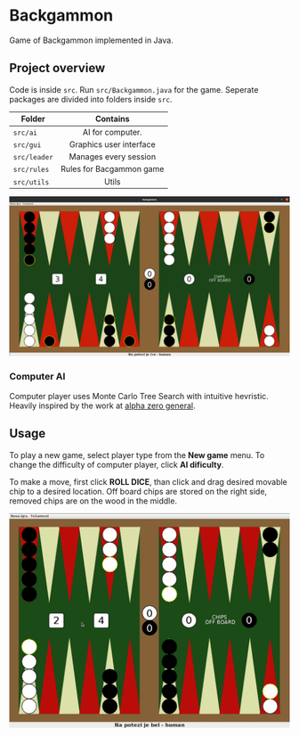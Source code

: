# Backgammon
Game of Backgammon implemented in Java.




## Project overview
Code is inside `src`.  Run `src/Backgammon.java` for the game. Seperate packages are divided into folders inside `src`.

| Folder        | Contains           |
| ------------- |:-------------:|
| `src/ai` | AI for computer. | 
| `src/gui` | Graphics user interface |
| `src/leader` | Manages every session | 
| `src/rules` | Rules for Bacgammon game | 
| `src/utils` | Utils | 

![Backgammon in action](https://github.com/urhprimozic/Backgammon/blob/main/thumb.png)

### Computer AI
Computer player uses Monte Carlo Tree Search with intuitive hevristic. Heavily inspired by the work at [alpha zero general](https://github.com/suragnair/alpha-zero-general).

## Usage 
To play a new game, select player type from the **New game** menu. To change the difficulty of computer player, click **AI dificulty**.

To make a move, first click **ROLL DICE**, than click and drag desired movable chip to a desired location. Off board chips are stored on the right side, removed chips are on the wood in the middle.

![Human player playing vs computer](https://github.com/urhprimozic/Backgammon/blob/main/demo.gif)

